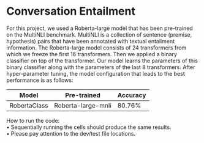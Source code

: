 # Conversation Entailment
For this project, we used a Roberta-large model that has been pre-trained on the MultiNLI benchmark. MultiNLI is a collection of sentence (premise, hypothesis) pairs that have been annotated with textual entailment information. The Roberta-large model consists of 24 transformers from which we freeze the first 16 transformers.
Then we applied a binary classifier on top of the transformer. Our model learns the parameters of this binary classifier along with the parameters of the last 8 transformers. After hyper-parameter tuning, the model configuration that leads to the best performance is as follows:

Model | Pre-trained | Accuracy
--- | --- | --- 
RobertaClass | Roberta-large-mnli | 80.76%

How to run the code:  
• Sequentially running the cells should produce the same results.  
• Please pay attention to the dev/test file locations.  
